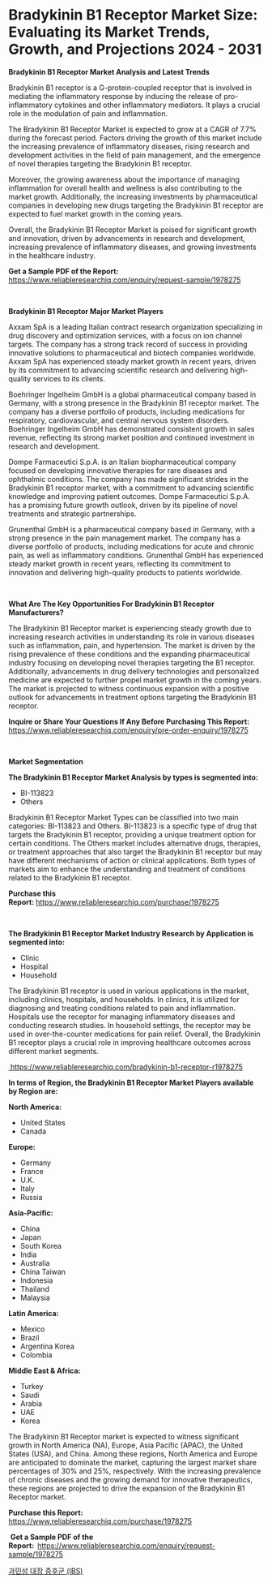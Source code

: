 <p><h1>Bradykinin B1 Receptor Market Size: Evaluating its Market Trends, Growth, and Projections 2024 - 2031</h1></p><p><strong>Bradykinin B1 Receptor Market Analysis and Latest Trends</strong></p>
<p><p>Bradykinin B1 receptor is a G-protein-coupled receptor that is involved in mediating the inflammatory response by inducing the release of pro-inflammatory cytokines and other inflammatory mediators. It plays a crucial role in the modulation of pain and inflammation.</p><p>The Bradykinin B1 Receptor Market is expected to grow at a CAGR of 7.7% during the forecast period. Factors driving the growth of this market include the increasing prevalence of inflammatory diseases, rising research and development activities in the field of pain management, and the emergence of novel therapies targeting the Bradykinin B1 receptor.</p><p>Moreover, the growing awareness about the importance of managing inflammation for overall health and wellness is also contributing to the market growth. Additionally, the increasing investments by pharmaceutical companies in developing new drugs targeting the Bradykinin B1 receptor are expected to fuel market growth in the coming years.</p><p>Overall, the Bradykinin B1 Receptor Market is poised for significant growth and innovation, driven by advancements in research and development, increasing prevalence of inflammatory diseases, and growing investments in the healthcare industry.</p></p>
<p><strong>Get a Sample PDF of the Report:&nbsp;</strong> <a href="https://www.reliableresearchiq.com/enquiry/request-sample/1978275">https://www.reliableresearchiq.com/enquiry/request-sample/1978275</a></p>
<p>&nbsp;</p>
<p><strong>Bradykinin B1 Receptor Major Market Players</strong></p>
<p><p>Axxam SpA is a leading Italian contract research organization specializing in drug discovery and optimization services, with a focus on ion channel targets. The company has a strong track record of success in providing innovative solutions to pharmaceutical and biotech companies worldwide. Axxam SpA has experienced steady market growth in recent years, driven by its commitment to advancing scientific research and delivering high-quality services to its clients.</p><p>Boehringer Ingelheim GmbH is a global pharmaceutical company based in Germany, with a strong presence in the Bradykinin B1 receptor market. The company has a diverse portfolio of products, including medications for respiratory, cardiovascular, and central nervous system disorders. Boehringer Ingelheim GmbH has demonstrated consistent growth in sales revenue, reflecting its strong market position and continued investment in research and development.</p><p>Dompe Farmaceutici S.p.A. is an Italian biopharmaceutical company focused on developing innovative therapies for rare diseases and ophthalmic conditions. The company has made significant strides in the Bradykinin B1 receptor market, with a commitment to advancing scientific knowledge and improving patient outcomes. Dompe Farmaceutici S.p.A. has a promising future growth outlook, driven by its pipeline of novel treatments and strategic partnerships.</p><p>Grunenthal GmbH is a pharmaceutical company based in Germany, with a strong presence in the pain management market. The company has a diverse portfolio of products, including medications for acute and chronic pain, as well as inflammatory conditions. Grunenthal GmbH has experienced steady market growth in recent years, reflecting its commitment to innovation and delivering high-quality products to patients worldwide.</p></p>
<p>&nbsp;</p>
<p><strong>What Are The Key Opportunities For Bradykinin B1 Receptor Manufacturers?</strong></p>
<p><p>The Bradykinin B1 Receptor market is experiencing steady growth due to increasing research activities in understanding its role in various diseases such as inflammation, pain, and hypertension. The market is driven by the rising prevalence of these conditions and the expanding pharmaceutical industry focusing on developing novel therapies targeting the B1 receptor. Additionally, advancements in drug delivery technologies and personalized medicine are expected to further propel market growth in the coming years. The market is projected to witness continuous expansion with a positive outlook for advancements in treatment options targeting the Bradykinin B1 receptor.</p></p>
<p><strong>Inquire or Share Your Questions If Any Before Purchasing This Report:</strong> <a href="https://www.reliableresearchiq.com/enquiry/pre-order-enquiry/1978275">https://www.reliableresearchiq.com/enquiry/pre-order-enquiry/1978275</a></p>
<p>&nbsp;</p>
<p><strong>Market Segmentation</strong></p>
<p><strong>The Bradykinin B1 Receptor Market Analysis by types is segmented into:</strong></p>
<p><ul><li>BI-113823</li><li>Others</li></ul></p>
<p><p>Bradykinin B1 Receptor Market Types can be classified into two main categories: BI-113823 and Others. BI-113823 is a specific type of drug that targets the Bradykinin B1 receptor, providing a unique treatment option for certain conditions. The Others market includes alternative drugs, therapies, or treatment approaches that also target the Bradykinin B1 receptor but may have different mechanisms of action or clinical applications. Both types of markets aim to enhance the understanding and treatment of conditions related to the Bradykinin B1 receptor.</p></p>
<p><strong>Purchase this Report:&nbsp;</strong><a href="https://www.reliableresearchiq.com/purchase/1978275">https://www.reliableresearchiq.com/purchase/1978275</a></p>
<p>&nbsp;</p>
<p><strong>The Bradykinin B1 Receptor Market Industry Research by Application is segmented into:</strong></p>
<p><ul><li>Clinic</li><li>Hospital</li><li>Household</li></ul></p>
<p><p>The Bradykinin B1 receptor is used in various applications in the market, including clinics, hospitals, and households. In clinics, it is utilized for diagnosing and treating conditions related to pain and inflammation. Hospitals use the receptor for managing inflammatory diseases and conducting research studies. In household settings, the receptor may be used in over-the-counter medications for pain relief. Overall, the Bradykinin B1 receptor plays a crucial role in improving healthcare outcomes across different market segments.</p></p>
<p><a href="https://www.reliableresearchiq.com/bradykinin-b1-receptor-r1978275">&nbsp;https://www.reliableresearchiq.com/bradykinin-b1-receptor-r1978275</a></p>
<p><strong>In terms of Region, the Bradykinin B1 Receptor Market Players available by Region are:</strong></p>
<p>
    <p> <strong> North America: </strong>
        <ul>
            <li>United States</li>
            <li>Canada</li>
        </ul>
        </p> 
    <p> <strong> Europe: </strong>
        <ul>
            <li>Germany</li>
            <li>France</li>
            <li>U.K.</li>
            <li>Italy</li>
            <li>Russia</li>
        </ul>
        </p> 
    <p> <strong> Asia-Pacific: </strong>
        <ul>
            <li>China</li>
            <li>Japan</li>
            <li>South Korea</li>
            <li>India</li>
            <li>Australia</li>
            <li>China Taiwan</li>
            <li>Indonesia</li>
            <li>Thailand</li>
            <li>Malaysia</li>
        </ul>
        </p> 
    <p> <strong> Latin America: </strong>
        <ul>
            <li>Mexico</li>
            <li>Brazil</li>
            <li>Argentina Korea</li>
            <li>Colombia</li>
        </ul>
        </p> 
    <p> <strong> Middle East & Africa: </strong>
        <ul>
            <li>Turkey</li>
            <li>Saudi</li>
            <li>Arabia</li>
            <li>UAE</li>
            <li>Korea</li>
        </ul>
    </p>
    </p>
<p><p>The Bradykinin B1 Receptor market is expected to witness significant growth in North America (NA), Europe, Asia Pacific (APAC), the United States (USA), and China. Among these regions, North America and Europe are anticipated to dominate the market, capturing the largest market share percentages of 30% and 25%, respectively. With the increasing prevalence of chronic diseases and the growing demand for innovative therapeutics, these regions are projected to drive the expansion of the Bradykinin B1 Receptor market.</p></p>
<p><strong>Purchase this Report: </strong><a href="https://www.reliableresearchiq.com/purchase/1978275">https://www.reliableresearchiq.com/purchase/1978275</a></p>
<p>&nbsp;<strong>Get a Sample PDF of the Report:&nbsp;&nbsp;</strong><a href="https://www.reliableresearchiq.com/enquiry/request-sample/1978275">https://www.reliableresearchiq.com/enquiry/request-sample/1978275</a></p>
<p><strong></strong></p>
<p><p><a href="https://github.com/laholand/Market-Research-Report-List-5/blob/main/200982885022.md">과민성 대장 증후군 (IBS)</a></p></p>